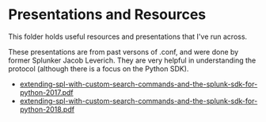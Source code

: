 # Presentations and Resources
This folder holds useful resources and presentations that I've run across.

These presentations are from past versons of .conf, and were done by former Splunker Jacob Leverich. They are very helpful in understanding the protocol (although there is a focus on the Python SDK).
* [extending-spl-with-custom-search-commands-and-the-splunk-sdk-for-python-2017.pdf](./extending-spl-with-custom-search-commands-and-the-splunk-sdk-for-python-2017.pdf)
* [extending-spl-with-custom-search-commands-and-the-splunk-sdk-for-python-2018.pdf](extending-spl-with-custom-search-commands-and-the-splunk-sdk-for-python-2018.pdf)